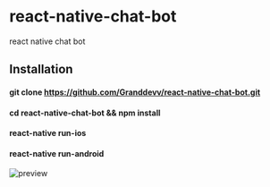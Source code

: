 # react-native-chat-bot
react native chat bot

## Installation

#### git clone https://github.com/Granddevv/react-native-chat-bot.git

#### cd react-native-chat-bot && npm install

#### react-native run-ios

#### react-native run-android

![preview](https://user-images.githubusercontent.com/31965726/101036729-11917f00-35b6-11eb-937a-d42f7f84fd18.png)
